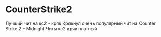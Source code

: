 # CounterStrike2
Лучший чит на кс2 - кряк
Крякнул очень популярный чит на Counter Strike 2 - Midnight
Читы кс2 кряк платный
